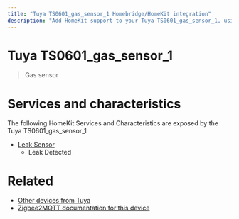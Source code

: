 ```yaml
---
title: "Tuya TS0601_gas_sensor_1 Homebridge/HomeKit integration"
description: "Add HomeKit support to your Tuya TS0601_gas_sensor_1, using Homebridge, Zigbee2MQTT and homebridge-z2m."
---
```

<!---
This file has been GENERATED using src/docgen/docgen.ts
DO NOT EDIT THIS FILE MANUALLY!
-->
# Tuya TS0601_gas_sensor_1
> Gas sensor


# Services and characteristics
The following HomeKit Services and Characteristics are exposed by
the Tuya TS0601_gas_sensor_1

* [Leak Sensor](../../sensors.md)
  * Leak Detected


# Related
* [Other devices from Tuya](../index.md#tuya)
* [Zigbee2MQTT documentation for this device](https://www.zigbee2mqtt.io/devices/TS0601_gas_sensor_1.html)
